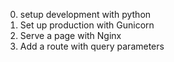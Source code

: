 0. setup development with python
1. Set up production with Gunicorn
2. Serve a page with Nginx
3. Add a route with query parameters
